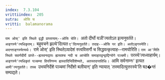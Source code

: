 ```yaml
---
index:  7.3.104
vrittiindex:  205
sutra:  ओसि च
vritti:  balamanorama 
---
```


`राम ओस्' इति स्थिते वृद्धौ प्राप्तायाम्--ओसि चेति। `अतो दीर्घो यञी'त्यतोऽत इत्यनुवर्तते। `अङ्गस्ये'त्यधिकृतम्। `बहुवचने झल्ये'दित्यत `ए'दित्यनुवर्तते। तदाह--ओसि पर इति। अतोऽङ्गस्येति। अदन्ताङ्गस्येत्यर्थः। `रामे ओस्' इति स्थितेऽयादेशं रुत्वविसर्गौ च सिद्धवत्कृत्याह--रामयोरिति। `राम आ'मिति स्थिते सवर्णदीर्घे प्राप्ते--ह्यस्वनद्यापः ह्यस्वश्च नदी च आप्चेति समाहारद्वन्द्वाद्दिग्योगे पञ्चमी। `परस्ये'त्यध्याहार्यम्। `अङ्गस्ये'त्यधिकृतं पञ्चम्या विपरिणम्य ह्यस्वादिभिर्विशेष्यते, अतस्तदन्तविधिः। `आमि सर्वनाम्नः' इत्यत `आमी'त्यनुवर्तते। तच्च `उभयनिर्देशे पञ्चमां निर्देशो बलीयान्' इति न्यायात् `तस्मादित्युत्तरस्ये'ति षठ�न्तं सम्पद्यते। 

